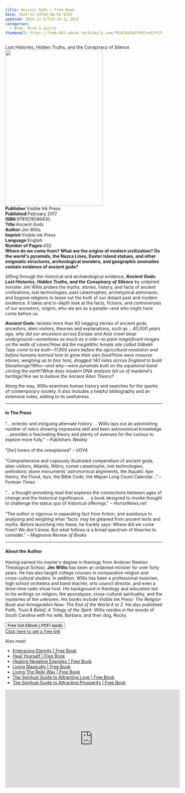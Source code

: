 ```yaml
---
title: Ancient Gods | Free Book
date: 2024-12-24T20:46:59.933Z
updated: 2024-12-27T16:19:12.292Z
categories:
  - Body, Mind & Spirit
thumbnail: https://thmb-001-ebook.techidaily.com/f8203bd3d25997ed52f5791560c88b31d47572dc8b839cb957776b5379e78b48.jpg
---
```

<main id="book-container">
  <div class="flex flex-col">
    <div class="book-brief flex-1 py-6 px-4 sm:p-6 md:py-10 md:px-8">
      <!-- brief-->
      <div class="book-brief-main">
        Lost Histories, Hidden Truths, and the Conspiracy of Silence
      </div>
    </div>
    <div
      class="book-meta-info flex-1 grid gap-4 col-start-1 col-end-3 row-start-1 sm:mb-6 sm:grid-cols-4 lg:gap-6 lg:col-start-2 lg:row-end-6 lg:row-span-6 lg:mb-0"
    >
      <div
        class="book-meta-info-left place-content-center mt-4 p-4 text-sm leading-6 col-start-2 col-span-2 dark:text-slate-400"
      >
        <img
          class="w-full h-500 object-cover rounded-lg sm:h-255 sm:col-span-2 lg:col-span-full"
          src="https://img-001-ebook.techidaily.com/1c68f5b73ec569f0e582a42ac5a65d37b2bfbadca7831a61ea463a429a22c4c7.jpg"
          alt=""
          width="312"
          height="500"
        />
      </div>
      <div
        class="book-meta-info-right mt-2 col-start-1 row-start-2 col-span-3 self-center"
      >
        <!-- meta data  -->
        <div class="flex flex-col px-4 md:px-8">
          <div class="flex-1">
            <strong>Publisher</strong>:<span class="px-2"
              >Visible Ink Press</span
            >
          </div>
          <div class="flex-1">
            <strong>Published</strong>:<span class="px-2">February 2017</span>
          </div>
          <div class="flex-1">
            <strong>ISBN</strong>:<span class="px-2">9781578596430</span>
          </div>
          <div class="flex-1">
            <strong>Title</strong>:<span class="px-2">Ancient Gods</span>
          </div>
          <div class="flex-1">
            <strong>Author</strong>:<span class="px-2">Jim Willis</span>
          </div>
          <div class="flex-1">
            <strong>Imprint</strong>:<span class="px-2">Visible Ink Press</span>
          </div>
          <div class="flex-1">
            <strong>Language</strong>:<span class="px-2">English</span>
          </div>
          <div class="flex-1">
            <strong>Number of Pages</strong>:<span class="px-2">432</span>
          </div>
        </div>
      </div>
    </div>
    <div class="book-description flex-1 py-6 px-4 sm:p-6 md:py-10 md:px-8">
      <div class="book-description-main">
        <div accordion-content="" id="description">
          <b
            >Where do we come from? What are the origins of modern civilization?
            Do the world's pyramids, the Nazca Lines, Easter Island statues, and
            other enigmatic structures, archeological wonders, and geographic
            anomalies contain evidence of ancient gods?</b
          >
          <p>
            Sifting through the historical and archaeological evidence,
            <i
              ><b
                >Ancient Gods: Lost Histories, Hidden Truths, and the Conspiracy
                of Silence</b
              ></i
            >
            by ordained minister Jim Willis probes the myths, stories, history,
            and facts of ancient civilizations, lost technologies, past
            catastrophes, archetypical astronauts, and bygone religions to tease
            out the truth of our distant past and modern existence. It takes and
            in-depth look at the facts, fictions, and controversies of our
            ancestors, origins, who we are as a people—and who might have come
            before us.
          </p>
          <p>
            <i><b>Ancient Gods:</b></i> tackles more than 60 nagging stories of
            ancient gods, ancestors, alien visitors, theories and explanations,
            such as ...<i
              >40,000 years ago, why did our ancestors across Europe and Asia
              crawl deep underground—sometimes as much as a mile—to paint
              magnificent images on the walls of caves?How did the megalithic
              temple site called Göbekli Tepe come to be built—11,600 years
              before the agricultural revolution and before humans learned how
              to grow their own food?How were massive stones, weighing up to
              four tons, dragged 140 miles across England to build
              Stonehenge?Who—and why—were pyramids built on the equatorial band
              circling the earth?What does modern DNA analysis tell us of
              mankind's heritage?Are we to believe the Ancient Alien Theory?</i
            >
          </p>
          <p>
            Along the way, Willis examines human history and searches for the
            sparks of contemporary society. It also includes a helpful
            bibliography and an extensive index, adding to its usefulness.
          </p>
        </div>
        <div class="accordion-fader"></div>
      </div>
    </div>
    <div class="book-excerpts flex-1 py-6 px-4 sm:p-6 md:py-10 md:px-8">
      <!-- excerpts-->
      <div class="book-excerpts-main">
        <hr />
        <h4 class="placeholder placeholder-heading">
          <span>In The Press</span>
        </h4>
        <p>
          “... eclectic and intriguing alternate history ... Willis lays out an
          astonishing number of relics showing impressive skill and keen
          astronomical knowledge … provides a fascinating theory and plenty of
          avenues for the curious to explore more fully.” –
          <i>Publishers Weekly</i><br /><br />"[for] lovers of the unexplained"
          – <i>VOYA</i><br /><br />“Comprehensive and copiously illustrated
          compendium of ancient gods, alien visitors, Atlantis, Nibiru, comet
          catastrophe, lost technologies, prehistoric stone monuments’
          astronomical alignments, the Aquatic Ape theory, the Flood, leys, the
          Bible Code, the Mayan Long Count Calendar…” – <i>Fortean Times</i
          ><br /><br />"... a thought provoking read that explores the
          connections between ages of change and the historical significance.
          ... a book designed to invoke thought to challenge the status quo of
          historical offerings." – <i>HorrorNews.net</i><br /><br />“The author
          is rigorous in separating fact from fiction, and assiduous in
          analysing and weighing what 'facts' may be gleaned from ancient texts
          and myths. Before launching into these, he frankly says: Where did we
          come from? We don't know. But what follows is a broad spectrum of
          theories to consider.” – <i>Magnonia Review of Books</i>
        </p>
      </div>
    </div>
    <div class="book-about-author flex-1 py-6 px-4 sm:p-6 md:py-10 md:px-8">
      <!-- about author-->
      <div class="book-main-author-main">
        <hr />
        <h4 class="placeholder placeholder-heading">
          <span>About the Author</span>
        </h4>
        <p>
          Having earned his master's degree in theology from Andover Newton
          Theological School, <b>Jim Willis</b> has been an ordained minister
          for over forty years. He has also taught college courses in
          comparative religion and cross-cultural studies. In addition, Willis
          has been a professional musician, high school orchestra and band
          teacher, arts council director, and even a drive-time radio show host.
          His background in theology and education led to his writings on
          religion, the apocalypse, cross-cultural spirituality, and the
          mysteries of the unknown. His books include Visible Ink Press'
          <i>The Religion Book</i> and
          <i>Armageddon Now: The End of the World A to Z</i>. He also published
          <i>Faith, Trust &amp; Belief: A Trilogy of the Spirit</i>. Willis
          resides in the woods of South Carolina with his wife, Barbara, and
          their dog, Rocky.<br />
        </p>
      </div>
    </div>
    <div class="book-free-get flex-1 py-6 px-4 sm:p-6 md:py-10 md:px-8">
      <button
        id="btn-free-get"
        class="bg-blue-500 hover:bg-blue-700 text-white font-bold py-2 px-4 rounded"
      >
        Free Get EBook (.PDF/.epub)
      </button>
      <div id="countdown-display" class="px-2 text-lg mt-2"></div>
      <a
        id="free-link"
        class="hidden bg-blue-500 hover:bg-blue-700 text-white font-bold py-2 px-4 rounded"
        href="https://www.ebooks.com/en-us/book/96489627/ancient-gods/jim-willis/"
        target="_blank"
        >Click here to get a free link</a
      >
    </div>
    <script>
      let countdownTime = 0;
      let countdownInterval = null;
      document
        .getElementById('btn-free-get')
        .addEventListener('click', startCountdown);
      function startCountdown() {
        countdownTime = new Date().getTime() + 60000 * 3;
        countdownInterval = setInterval(updateCountdown, 1000);
        document.getElementById('btn-free-get').disabled = true;
        document
          .getElementById('btn-free-get')
          .classList.add('bg-gray-500', 'cursor-not-allowed');
      }
      function updateCountdown() {
        let currentTime = new Date().getTime();
        let timeLeft = countdownTime - currentTime;
        let secondsLeft = Math.floor(timeLeft / 1000);
        document.getElementById('countdown-display').innerHTML =
          `Remaining time: ${secondsLeft} seconds.`;
        if (secondsLeft <= 0) {
          clearInterval(countdownInterval);
          document.getElementById('btn-free-get').classList.add('hidden');
          document.getElementById('free-link').classList.remove('hidden');
          document.getElementById('countdown-display').innerHTML = '';
        }
      }
    </script>
  </div>
</main>

<ins class="adsbygoogle"
      style="display:block"
      data-ad-client="ca-pub-7571918770474297"
      data-ad-slot="8358498916"
      data-ad-format="auto"
      data-full-width-responsive="true"></ins>
    

<span class="atpl-alsoreadstyle">Also read:</span>
<div><ul>
<li><a href="https://novels-ebooks.techidaily.com/1626533-9781444719826-embracing-eternity/"><u>Embracing Eternity | Free Book</u></a></li>
<li><a href="https://novels-ebooks.techidaily.com/1626757-9781405511490-heal-yourself/"><u>Heal Yourself | Free Book</u></a></li>
<li><a href="https://novels-ebooks.techidaily.com/1626756-9781405511483-healing-negative-energies/"><u>Healing Negative Energies | Free Book</u></a></li>
<li><a href="https://novels-ebooks.techidaily.com/1626381-9781405516013-living-magically/"><u>Living Magically | Free Book</u></a></li>
<li><a href="https://novels-ebooks.techidaily.com/1626570--living-the-reiki-way/"><u>Living The Reiki Way | Free Book</u></a></li>
<li><a href="https://novels-ebooks.techidaily.com/1626439-9781841814254-the-spiritual-guide-to-attracting-love/"><u>The Spiritual Guide to Attracting Love | Free Book</u></a></li>
<li><a href="https://novels-ebooks.techidaily.com/1626440-9781841814261-the-spiritual-guide-to-attracting-prosperity/"><u>The Spiritual Guide to Attracting Prosperity | Free Book</u></a></li>
</ul></div>

<!-- affiliate ads begin -->
<iframe width="560" height="315" src="https://www.youtube.com/embed/poI1NQxHfjc?si=ZLG0wziYcTKIKwL5" title="YouTube video player" frameborder="0" allow="accelerometer; autoplay; clipboard-write; encrypted-media; gyroscope; picture-in-picture; web-share" referrerpolicy="strict-origin-when-cross-origin" allowfullscreen></iframe>
<!-- affiliate ads end -->

